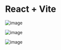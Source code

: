 # React + Vite

![image](https://github.com/MitchellTang8871/FPY-Frontend/assets/129018940/1fb47a6a-ac22-4465-a173-4898171ceb42)

![image](https://github.com/MitchellTang8871/FPY-Frontend/assets/129018940/39ea4681-0a98-4d1a-bee8-70c77b3ee481)

![image](https://github.com/MitchellTang8871/FPY-Frontend/assets/129018940/0b605d02-ceba-498e-9d88-9a7e85998390)
